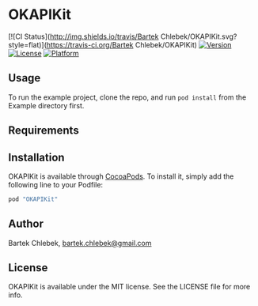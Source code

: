 # OKAPIKit

[![CI Status](http://img.shields.io/travis/Bartek Chlebek/OKAPIKit.svg?style=flat)](https://travis-ci.org/Bartek Chlebek/OKAPIKit)
[![Version](https://img.shields.io/cocoapods/v/OKAPIKit.svg?style=flat)](http://cocoapods.org/pods/OKAPIKit)
[![License](https://img.shields.io/cocoapods/l/OKAPIKit.svg?style=flat)](http://cocoapods.org/pods/OKAPIKit)
[![Platform](https://img.shields.io/cocoapods/p/OKAPIKit.svg?style=flat)](http://cocoapods.org/pods/OKAPIKit)

## Usage

To run the example project, clone the repo, and run `pod install` from the Example directory first.

## Requirements

## Installation

OKAPIKit is available through [CocoaPods](http://cocoapods.org). To install
it, simply add the following line to your Podfile:

```ruby
pod "OKAPIKit"
```

## Author

Bartek Chlebek, bartek.chlebek@gmail.com

## License

OKAPIKit is available under the MIT license. See the LICENSE file for more info.
